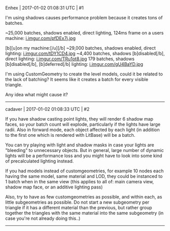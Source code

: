 Enhex | 2017-01-02 01:08:31 UTC | #1

I'm using shadows causes performance problem because it creates tons of batches.

~25,000 batches, shadows enabled, direct lighting, 124ms frame on a users machine:
[i.imgur.com/pfDEx7j.jpg](http://i.imgur.com/pfDEx7j.jpg)

[b][u]on my machine:[/u][/b]
~29,000 batches, shadows enabled, direct lighting:
[i.imgur.com/tDY1CD4.jpg](http://i.imgur.com/tDY1CD4.jpg)
~4,400 batches, shadows [b]disabled[/b], direct lighting:
[i.imgur.com/TRu1ot8.jpg](http://i.imgur.com/TRu1ot8.jpg)
179 batches, shadows [b]disabled[/b], [b]deferred[/b] lighting:
[i.imgur.com/gU4BaYD.jpg](http://i.imgur.com/gU4BaYD.jpg)

I'm using CustomGeometry to create the level models, could it be related to the lack of batching?
It seems like it creates a batch for every visible triangle.

Any idea what might cause it?

-------------------------

cadaver | 2017-01-02 01:08:33 UTC | #2

If you have shadow casting point lights, they will render 6 shadow map faces, so your batch count will explode, particularly if the lights have large radii. Also in forward mode, each object affected by each light (in addition to the first one which is rendered with LitBase) will be a batch.

You can try playing with light and shadow masks in case your lights are "bleeding" to unnecessary objects. But in general, large number of dynamic lights will be a performance loss and you might have to look into some kind of precalculated lighting instead.

If you had models instead of customgeometries, for example 10 nodes each having the same model, same material and LOD, they could be instanced to 1 batch when in the same view (this applies to all of: main camera view, shadow map face, or an additive lighting pass)

Also, try to have as few customgeometries as possible, and within each, as little subgeometries as possible. Do not start a new subgeometry per triangle if it has a different material than the previous, but rather group together the triangles with the same material into the same subgeometry (in case you're not already doing this..)

-------------------------

